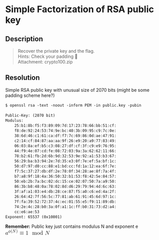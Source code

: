 # Simple Factorization of RSA public key
## Description

>   Recover the private key and the flag. <br/>Hints: Check your padding 🙂 <br/>Attachment: crypto100.zip

## Resolution

Simple RSA public key with unusual size of 2070 bits (might be some padding scheme here?)

```
$ openssl rsa -text -noout -inform PEM -in public.key -pubin

Public-Key: (2070 bit)                                   
Modulus:                                                 
    25:b1:8b:f5:f3:89:09:7d:17:23:78:66:bb:51:cf:        
    f8:de:92:24:53:74:9e:bc:40:3b:09:95:c9:7c:0e:        
    38:6d:46:c1:61:ca:df:f7:7c:69:86:0d:ae:47:91:        
    c2:14:cf:84:87:aa:aa:9f:26:e9:20:a9:77:83:49:        
    06:03:8a:ef:b5:c3:08:27:df:cf:3f:c9:e9:76:95:        
    44:f9:4e:07:cd:fe:08:72:03:9a:3a:62:62:11:66:        
    78:b2:61:fb:2d:6b:9d:32:53:9e:92:a1:53:b3:67:        
    56:29:ba:b3:94:2e:7d:35:e3:0f:7e:ef:5a:bf:1c:        
    50:d7:97:d0:cc:88:e1:bd:cc:fd:1a:12:ea:6f:7e:        
    f7:5c:37:27:db:df:2e:78:0f:34:28:ae:8f:7a:4f:        
    b7:a8:9f:18:4a:36:50:32:b1:53:f8:42:5e:84:57:        
    50:eb:2b:7a:bc:02:dc:15:ce:02:07:50:7a:a9:50:        
    86:3b:b8:48:0a:78:02:8d:d6:29:79:94:4d:6c:63:        
    3f:af:a1:03:e4:db:28:ce:87:f5:a0:c6:ed:4a:2f:        
    26:64:42:7f:56:5c:77:81:ab:61:91:45:6d:97:1c:        
    7f:fa:39:52:72:37:4c:ec:01:55:e5:f9:11:89:db:        
    74:2e:4c:28:b0:3a:0f:a1:1c:ff:b0:31:73:d2:a4:        
    cc:e6:ae:53                                          
Exponent: 65537 (0x10001)
```

**Remember:** Public key just contains modulus N and exponent e
![alt text](https://github.com/bu6hunt3r/Hacking/blob/master/Crypto/Knowledge/test.gif "Logo Title Text 1")
